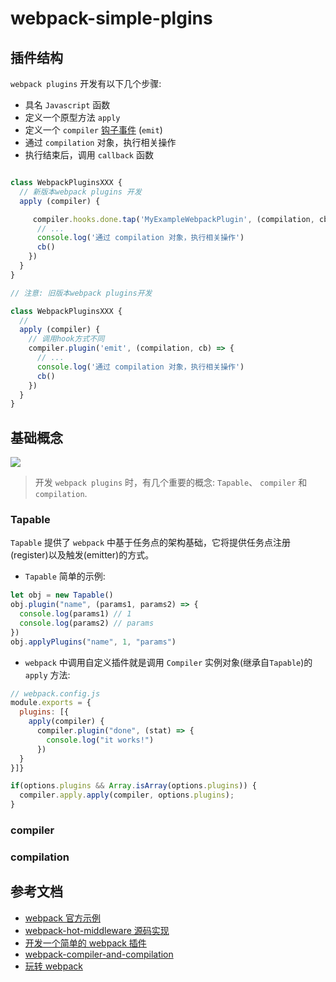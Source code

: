 # webpack-simple-plgins

## 插件结构

`webpack plugins` 开发有以下几个步骤:


- 具名 `Javascript` 函数
- 定义一个原型方法 `apply`
- 定义一个 `compiler` [钩子事件](https://webpack.docschina.org/api/compiler-hooks/) (`emit`)
- 通过 `compilation` 对象，执行相关操作
- 执行结束后，调用 `callback` 函数


```javascript

class WebpackPluginsXXX {
  // 新版本webpack plugins 开发
  apply (compiler) {

     compiler.hooks.done.tap('MyExampleWebpackPlugin', (compilation, cb) => {
      // ...
      console.log('通过 compilation 对象，执行相关操作')
      cb()
    })
  }
}

// 注意: 旧版本webpack plugins开发

class WebpackPluginsXXX {
  //   
  apply (compiler) {
    // 调用hook方式不同
    compiler.plugin('emit', (compilation, cb) => {
      // ...
      console.log('通过 compilation 对象，执行相关操作')
      cb()
    })
  }
}
```


## 基础概念


![](https://camo.githubusercontent.com/e4bf7f4dcb17030f66185954e9cd4d3df31c8d8b/68747470733a2f2f696d672e616c6963646e2e636f6d2f7470732f544231475647464e585858585861546170585858585858585858582d343433362d343234342e6a7067)


> 开发 `webpack plugins` 时，有几个重要的概念: `Tapable`、 `compiler` 和 `compilation`.


### Tapable

`Tapable` 提供了 `webpack` 中基于任务点的架构基础，它将提供任务点注册(register)以及触发(emitter)的方式。

- `Tapable` 简单的示例:

```javascript
let obj = new Tapable()
obj.plugin("name", (params1, params2) => {
  console.log(params1) // 1    
  console.log(params2) // params
})
obj.applyPlugins("name", 1, "params")

```

- `webpack` 中调用自定义插件就是调用 `Compiler` 实例对象(继承自`Tapable`)的`apply` 方法:

```javascript
// webpack.config.js
module.exports = {    
  plugins: [{
    apply(compiler) {
      compiler.plugin("done", (stat) => { 
        console.log("it works!")     
      }) 
  }
}]}

if(options.plugins && Array.isArray(options.plugins)) {
  compiler.apply.apply(compiler, options.plugins);
}

```

### compiler

### compilation



## 参考文档


- [webpack 官方示例](https://webpack.docschina.org/contribute/writing-a-plugin/)
- [webpack-hot-middleware 源码实现](https://github.com/webpack-contrib/webpack-hot-middleware/blob/master/middleware.js#L6)
- [开发一个简单的 webpack 插件](https://kirainmoe.com/blog/post/webpack-plugin-developing-tutorial/)
- [webpack-compiler-and-compilation](https://github.com/liangklfangl/webpack-compiler-and-compilation)
- [玩转 webpack](https://cloud.tencent.com/developer/article/1030740)